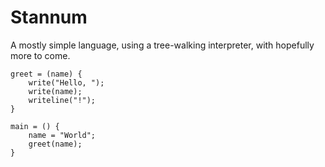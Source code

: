 # Stannum
A mostly simple language, using a tree-walking interpreter, with hopefully more to come.

```
greet = (name) {
    write("Hello, ");
    write(name);
    writeline("!");
}

main = () {
    name = "World";
    greet(name);
}
```
